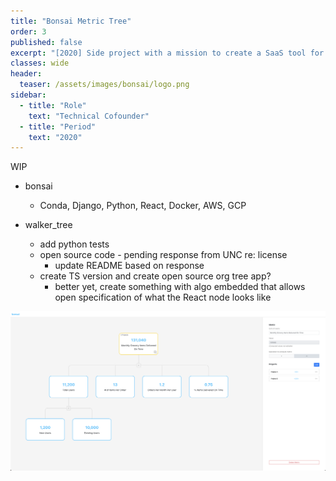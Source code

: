 ```yaml
---
title: "Bonsai Metric Tree"
order: 3
published: false
excerpt: "[2020] Side project with a mission to create a SaaS tool for improved project planning and metric roll-ups"
classes: wide
header:
  teaser: /assets/images/bonsai/logo.png
sidebar:
  - title: "Role"
    text: "Technical Cofounder"
  - title: "Period"
    text: "2020"
---
```


WIP

- bonsai
    - Conda, Django, Python, React, Docker, AWS, GCP

- walker_tree
    - add python tests
    - open source code - pending response from UNC re: license
        - update README based on response
    - create TS version and create open source org tree app?
      - better yet, create something with algo embedded that allows open specification of what the React node looks like

[![Bonsai metric tree screenshot](/assets/images/bonsai/ex_tree.png)](/assets/images/bonsai/ex_tree.png)
